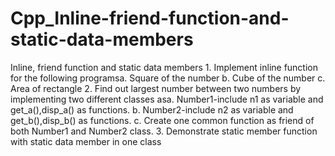 # Cpp_Inline-friend-function-and-static-data-members
Inline, friend function and static data members 1. Implement inline function for the following programsa. Square of the number b. Cube of the number c. Area of rectangle 2. Find out largest number between two numbers by implementing two  different classes asa. Number1-include n1 as variable and get_a(),disp_a() as  functions. b. Number2-include n2 as variable and get_b(),disp_b() as  functions. c. Create one common function as friend of both Number1 and  Number2 class. 3. Demonstrate static member function with static data member in one  class
